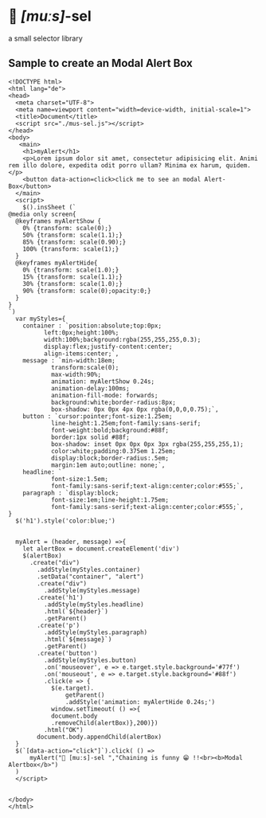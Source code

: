 # 🐁 *[muːs]*-sel
a small selector library
## Sample to create an Modal Alert Box
    <!DOCTYPE html>
    <html lang="de">
    <head>
      <meta charset="UTF-8">
      <meta name=viewport content="width=device-width, initial-scale=1">
      <title>Document</title>
      <script src="./mus-sel.js"></script>
    </head>
    <body>
       <main>
        <h1>myAlert</h1>
        <p>Lorem ipsum dolor sit amet, consectetur adipisicing elit. Animi rem illo dolore, expedita odit porro ullam? Minima ex harum, quidem.</p>
        <button data-action=click>click me to see an modal Alert-Box</button>
      </main>
      <script>
        $().insSheet (`
    @media only screen{
      @keyframes myAlertShow {
        0% {transform: scale(0);}
        50% {transform: scale(1.1);}
        85% {transform: scale(0.90);}
        100% {transform: scale(1);}
      }
      @keyframes myAlertHide{
        0% {transform: scale(1.0);}
        15% {transform: scale(1.1);}
        30% {transform: scale(1.0);}
        90% {transform: scale(0);opacity:0;}
      }
    }
    `)
      var myStyles={
        container : `position:absolute;top:0px;
              left:0px;height:100%;
              width:100%;background:rgba(255,255,255,0.3);
              display:flex;justify-content:center;
              align-items:center;`,
        message : `min-width:18em;
                transform:scale(0);
                max-width:90%;
                animation: myAlertShow 0.24s;
                animation-delay:100ms;
                animation-fill-mode: forwards;
                background:white;border-radius:8px;
                box-shadow: 0px 0px 4px 0px rgba(0,0,0,0.75);`,
        button : `cursor:pointer;font-size:1.25em;
                line-height:1.25em;font-family:sans-serif;
                font-weight:bold;background:#88f;
                border:1px solid #88f;
                box-shadow: inset 0px 0px 0px 3px rgba(255,255,255,1);
                color:white;padding:0.375em 1.25em;
                display:block;border-radius:.5em;
                margin:1em auto;outline: none;`,
        headline: `
                font-size:1.5em;
                font-family:sans-serif;text-align:center;color:#555;`,
        paragraph : `display:block;
                font-size:1em;line-height:1.75em;
                font-family:sans-serif;text-align:center;color:#555;`,
    }
      $('h1').style('color:blue;')


      myAlert = (header, message) =>{
        let alertBox = document.createElement('div')
        $(alertBox)
          .create("div")
            .addStyle(myStyles.container)
            .setData("container", "alert")
            .create("div")
              .addStyle(myStyles.message)
            .create('h1')
              .addStyle(myStyles.headline)
              .html(`${header}`)
              .getParent()
            .create('p')
              .addStyle(myStyles.paragraph)
              .html(`${message}`)
              .getParent()
            .create('button')
              .addStyle(myStyles.button)
              .on('mouseover', e => e.target.style.background='#77f')
              .on('mouseout', e => e.target.style.background='#88f')
              .click(e => {
                $(e.target).
                    getParent()
                    .addStyle('animation: myAlertHide 0.24s;')
                window.setTimeout( () =>{
                document.body
                .removeChild(alertBox)},200)})
              .html("OK") 
            document.body.appendChild(alertBox)
      }
      $(`[data-action="click"]`).click( () =>
          myAlert("🐁 [muːs]-sel ","Chaining is funny 😁 !!<br><b>Modal Alertbox</b>")
      )
      </script>


    </body>
    </html>
